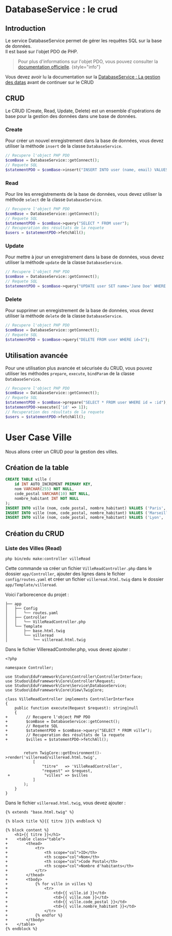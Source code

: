 # DatabaseService : le crud

## Introduction

Le service DatabaseService permet de gérer les requêtes SQL sur la base de données. \
Il est basé sur l'objet PDO de PHP.

> Pour plus d'informations sur l'objet PDO, vous pouvez consulter la [documentation officielle](https://www.php.net/manual/fr/book.pdo.php).
> {style="info"}

Vous devez avoir lu la documentation sur la [DatabaseService : La gestion des datas](fr-dataservice.md) avant de continuer sur le CRUD

## CRUD

Le CRUD (Create, Read, Update, Delete) est un ensemble d'opérations de base pour la gestion des données dans une base de données.

### Create

Pour créer un nouvel enregistrement dans la base de données, vous devez utiliser la méthode `insert` de la classe `DatabaseService`.

```php
// Recupere l'object PHP PDO
$comBase = DatabaseService::getConnect();
// Requete SQL
$statementPDO = $comBase->insert("INSERT INTO user (name, email) VALUES ('John Doe', 'ben@toto.fr')");
```

### Read

Pour lire les enregistrements de la base de données, vous devez utiliser la méthode `select` de la classe `DatabaseService`.

```php
// Recupere l'object PHP PDO
$comBase = DatabaseService::getConnect();
// Requete SQL
$statementPDO = $comBase->query("SELECT * FROM user");
// Recuperation des résultats de la requete
$users = $statementPDO->fetchAll();
```

### Update

Pour mettre à jour un enregistrement dans la base de données, vous devez utiliser la méthode `update` de la classe `DatabaseService`.

```php
// Recupere l'object PHP PDO
$comBase = DatabaseService::getConnect();
// Requete SQL
$statementPDO = $comBase->query("UPDATE user SET name='Jane Doe' WHERE id=1");
```

### Delete

Pour supprimer un enregistrement de la base de données, vous devez utiliser la méthode `delete` de la classe `DatabaseService`.

```php
// Recupere l'object PHP PDO
$comBase = DatabaseService::getConnect();
// Requete SQL
$statementPDO = $comBase->query("DELETE FROM user WHERE id=1");
```

## Utilisation avancée

Pour une utilisation plus avancée et sécurisée du CRUD, vous pouvez utiliser les méthodes `prepare`, `execute`, `bindParam` de la classe `DatabaseService`.

```php
// Recupere l'object PHP PDO
$comBase = DatabaseService::getConnect();
// Requete SQL
$statementPDO = $comBase->prepare("SELECT * FROM user WHERE id = :id");
$statementPDO->execute(['id' => 1]);
// Recuperation des résultats de la requete
$users = $statementPDO->fetchAll();
```

# User Case Ville

Nous allons créer un CRUD pour la gestion des villes.

## Création de la table

```sql
CREATE TABLE ville (
    id INT AUTO_INCREMENT PRIMARY KEY,
    nom VARCHAR(255) NOT NULL,
    code_postal VARCHAR(10) NOT NULL,
    nombre_habitant INT NOT NULL
);
INSERT INTO ville (nom, code_postal, nombre_habitant) VALUES ('Paris', '75000', 2200000);
INSERT INTO ville (nom, code_postal, nombre_habitant) VALUES ('Marseille', '13000', 800000);
INSERT INTO ville (nom, code_postal, nombre_habitant) VALUES ('Lyon', '69000', 500000);
```

## Création du CRUD

### Liste des Villes (Read)

```shell
php bin/edu make:controller villeRead
```

Cette commande va créer un fichier `VilleReadController.php` dans le dossier `app/Controller`, ajouter des lignes dans le fichier `config/routes.yaml` et créer un fichier `villeread.html.twig` dans le dossier `app/Template/villeread`.

Voici l'arborecence du projet :

```
├── app
│   ├── Config
│   │   └── routes.yaml
│   ├── Controller
│   │   └── VilleReadController.php
│   └── Template
│       ├── base.html.twig
│       └── villeread
│           └── villeread.html.twig
```

Dans le fichier VillereadController.php, vous devez ajouter :

```
<?php

namespace Controller;

use Studoo\EduFramework\Core\Controller\ControllerInterface;
use Studoo\EduFramework\Core\Controller\Request;
use Studoo\EduFramework\Core\Service\DatabaseService;
use Studoo\EduFramework\Core\View\TwigCore;

class VilleReadController implements ControllerInterface
{
	public function execute(Request $request): string|null
	{
+        // Recupere l'object PHP PDO
+        $comBase = DatabaseService::getConnect();
+        // Requete SQL
+        $statementPDO = $comBase->query("SELECT * FROM ville");
+        // Recuperation des résultats de la requete
+        $villes = $statementPDO->fetchAll();


		return TwigCore::getEnvironment()->render('villeread/villeread.html.twig',
		    [
		        "titre"   => 'VilleReadController',
		        "request" => $request,
 +               "villes" => $villes
		    ]
		);
	}
}
```

Dans le fichier `villeread.html.twig`, vous devez ajouter :

```
{% extends "base.html.twig" %}

{% block title %}{{ titre }}{% endblock %}

{% block content %}
    <h1>{{ titre }}</h1>
+    <table class="table">
+        <thead>
+            <tr>
+                <th scope="col">ID</th>
+                <th scope="col">Nom</th>
+                <th scope="col">Code Postal</th>
+                <th scope="col">Nombre d'habitants</th>
+            </tr>
+        </thead>
+        <tbody>
+            {% for ville in villes %}
+                <tr>
+                    <td>{{ ville.id }}</td>
+                    <td>{{ ville.nom }}</td>
+                    <td>{{ ville.code_postal }}</td>
+                    <td>{{ ville.nombre_habitant }}</td>
+                </tr>
+            {% endfor %}
+        </tbody>
+    </table>
{% endblock %}
```